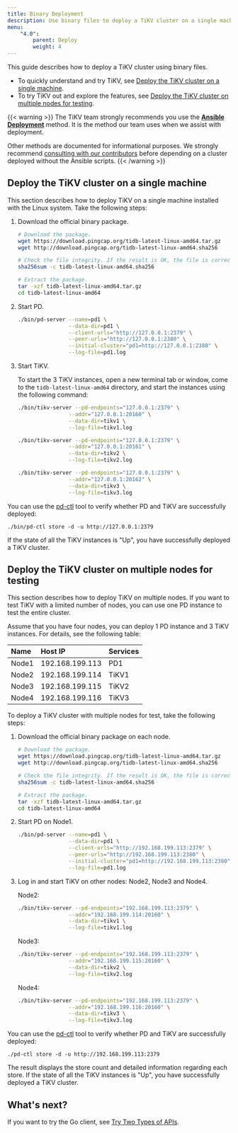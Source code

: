 ```yaml
---
title: Binary Deployment
description: Use binary files to deploy a TiKV cluster on a single machine or on multiple nodes for testing.
menu:
    "4.0":
        parent: Deploy
        weight: 4
---
```


This guide describes how to deploy a TiKV cluster using binary files.


- To quickly understand and try TiKV, see [Deploy the TiKV cluster on a single machine](#deploy-the-tikv-cluster-on-a-single-machine).
- To try TiKV out and explore the features, see [Deploy the TiKV cluster on multiple nodes for testing](#deploy-the-tikv-cluster-on-multiple-nodes-for-testing).

{{< warning >}}
The TiKV team strongly recommends you use the [**Ansible Deployment**](../ansible/) method. It is the method our team uses when we assist with deployment.

Other methods are documented for informational purposes. We strongly recommend [consulting with our contributors](/chat) before depending on a cluster deployed without the Ansible scripts.
{{< /warning >}}

## Deploy the TiKV cluster on a single machine

This section describes how to deploy TiKV on a single machine installed with the Linux system. Take the following steps:

1. Download the official binary package.

    ```bash
    # Download the package.
    wget https://download.pingcap.org/tidb-latest-linux-amd64.tar.gz
    wget http://download.pingcap.org/tidb-latest-linux-amd64.sha256

    # Check the file integrity. If the result is OK, the file is correct.
    sha256sum -c tidb-latest-linux-amd64.sha256

    # Extract the package.
    tar -xzf tidb-latest-linux-amd64.tar.gz
    cd tidb-latest-linux-amd64
    ```

2. Start PD.

    ```bash
    ./bin/pd-server --name=pd1 \
                    --data-dir=pd1 \
                    --client-urls="http://127.0.0.1:2379" \
                    --peer-urls="http://127.0.0.1:2380" \
                    --initial-cluster="pd1=http://127.0.0.1:2380" \
                    --log-file=pd1.log
    ```

3. Start TiKV.

    To start the 3 TiKV instances, open a new terminal tab or window, come to the `tidb-latest-linux-amd64` directory, and start the instances using the following command:

    ```bash
    ./bin/tikv-server --pd-endpoints="127.0.0.1:2379" \
                    --addr="127.0.0.1:20160" \
                    --data-dir=tikv1 \
                    --log-file=tikv1.log

    ./bin/tikv-server --pd-endpoints="127.0.0.1:2379" \
                    --addr="127.0.0.1:20161" \
                    --data-dir=tikv2 \
                    --log-file=tikv2.log

    ./bin/tikv-server --pd-endpoints="127.0.0.1:2379" \
                    --addr="127.0.0.1:20162" \
                    --data-dir=tikv3 \
                    --log-file=tikv3.log
    ```

You can use the [pd-ctl](https://github.com/pingcap/pd/tree/master/tools/pd-ctl) tool to verify whether PD and TiKV are successfully deployed:

```
./bin/pd-ctl store -d -u http://127.0.0.1:2379
```

If the state of all the TiKV instances is "Up", you have successfully deployed a TiKV cluster.

## Deploy the TiKV cluster on multiple nodes for testing

This section describes how to deploy TiKV on multiple nodes. If you want to test TiKV with a limited number of nodes, you can use one PD instance to test the entire cluster.

Assume that you have four nodes, you can deploy 1 PD instance and 3 TiKV instances. For details, see the following table:

| Name | Host IP | Services |
| :-- | :-- | :------------------- |
| Node1 | 192.168.199.113 | PD1 |
| Node2 | 192.168.199.114 | TiKV1 |
| Node3 | 192.168.199.115 | TiKV2 |
| Node4 | 192.168.199.116 | TiKV3 |

To deploy a TiKV cluster with multiple nodes for test, take the following steps:

1. Download the official binary package on each node.

    ```bash
    # Download the package.
    wget https://download.pingcap.org/tidb-latest-linux-amd64.tar.gz
    wget http://download.pingcap.org/tidb-latest-linux-amd64.sha256

    # Check the file integrity. If the result is OK, the file is correct.
    sha256sum -c tidb-latest-linux-amd64.sha256

    # Extract the package.
    tar -xzf tidb-latest-linux-amd64.tar.gz
    cd tidb-latest-linux-amd64
    ```

2. Start PD on Node1.

    ```bash
    ./bin/pd-server --name=pd1 \
                    --data-dir=pd1 \
                    --client-urls="http://192.168.199.113:2379" \
                    --peer-urls="http://192.168.199.113:2380" \
                    --initial-cluster="pd1=http://192.168.199.113:2380" \
                    --log-file=pd1.log
    ```

3. Log in and start TiKV on other nodes: Node2, Node3 and Node4.

    Node2:

    ```bash
    ./bin/tikv-server --pd-endpoints="192.168.199.113:2379" \
                    --addr="192.168.199.114:20160" \
                    --data-dir=tikv1 \
                    --log-file=tikv1.log
    ```

    Node3:

    ```bash
    ./bin/tikv-server --pd-endpoints="192.168.199.113:2379" \
                    --addr="192.168.199.115:20160" \
                    --data-dir=tikv2 \
                    --log-file=tikv2.log
    ```

    Node4:

    ```bash
    ./bin/tikv-server --pd-endpoints="192.168.199.113:2379" \
                    --addr="192.168.199.116:20160" \
                    --data-dir=tikv3 \
                    --log-file=tikv3.log
    ```

You can use the [pd-ctl](https://github.com/pingcap/pd/tree/master/tools/pd-ctl) tool to verify whether PD and TiKV are successfully deployed:

```
./pd-ctl store -d -u http://192.168.199.113:2379
```

The result displays the store count and detailed information regarding each store. If the state of all the TiKV instances is "Up", you have successfully deployed a TiKV cluster.

## What's next?

If you want to try the Go client, see [Try Two Types of APIs](../../reference/clients/go/).